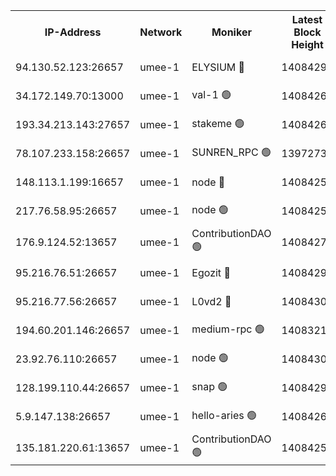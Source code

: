 


<table><tr><th>IP-Address</th><th>Network</th><th>Moniker</th><th>Latest Block Height</th><th>Earliest Block Height</th><th>Catching Up</th><th>Tx Index</th><th>Voting Power</th><th>Scan Time</th></tr><tr><td>94.130.52.123:26657</td><td>umee-1</td><td>ELYSIUM 🔴</td><td>14084291</td><td>3216011</td><td>False</td><td>off</td><td>26882516</td><td>2024-10-05T03:39:42.379983853UTC</td></tr><tr><td>34.172.149.70:13000</td><td>umee-1</td><td>val-1 🟢</td><td>14084268</td><td>12632001</td><td>False</td><td>off</td><td>0</td><td>2024-10-05T03:37:38.496139729UTC</td></tr><tr><td>193.34.213.143:27657</td><td>umee-1</td><td>stakeme 🟢</td><td>14084263</td><td>12950170</td><td>False</td><td>off</td><td>0</td><td>2024-10-05T03:37:12.099601153UTC</td></tr><tr><td>78.107.233.158:26657</td><td>umee-1</td><td>SUNREN_RPC 🟢</td><td>13972735</td><td>13338194</td><td>False</td><td>on</td><td>0</td><td>2024-10-05T03:38:17.385761964UTC</td></tr><tr><td>148.113.1.199:16657</td><td>umee-1</td><td>node 🔴</td><td>14084256</td><td>13570001</td><td>False</td><td>off</td><td>1636217</td><td>2024-10-05T03:36:35.207089504UTC</td></tr><tr><td>217.76.58.95:26657</td><td>umee-1</td><td>node 🟢</td><td>14084252</td><td>13846001</td><td>False</td><td>on</td><td>0</td><td>2024-10-05T03:36:13.093617452UTC</td></tr><tr><td>176.9.124.52:13657</td><td>umee-1</td><td>ContributionDAO 🟢</td><td>14084273</td><td>13924595</td><td>False</td><td>on</td><td>0</td><td>2024-10-05T03:38:06.192886919UTC</td></tr><tr><td>95.216.76.51:26657</td><td>umee-1</td><td>Egozit 🔴</td><td>14084291</td><td>13984291</td><td>False</td><td>off</td><td>38533445</td><td>2024-10-05T03:39:42.004142728UTC</td></tr><tr><td>95.216.77.56:26657</td><td>umee-1</td><td>L0vd2 🔴</td><td>14084301</td><td>13984301</td><td>False</td><td>off</td><td>38311872</td><td>2024-10-05T03:40:29.048764514UTC</td></tr><tr><td>194.60.201.146:26657</td><td>umee-1</td><td>medium-rpc 🟢</td><td>14083214</td><td>13992297</td><td>False</td><td>on</td><td>0</td><td>2024-10-05T03:36:48.514703569UTC</td></tr><tr><td>23.92.76.110:26657</td><td>umee-1</td><td>node 🟢</td><td>14084308</td><td>13999001</td><td>False</td><td>on</td><td>0</td><td>2024-10-05T03:41:07.718664662UTC</td></tr><tr><td>128.199.110.44:26657</td><td>umee-1</td><td>snap 🟢</td><td>14084297</td><td>14081845</td><td>False</td><td>off</td><td>0</td><td>2024-10-05T03:40:15.544558690UTC</td></tr><tr><td>5.9.147.138:26657</td><td>umee-1</td><td>hello-aries 🟢</td><td>14084267</td><td>14082461</td><td>False</td><td>off</td><td>0</td><td>2024-10-05T03:37:33.085939595UTC</td></tr><tr><td>135.181.220.61:13657</td><td>umee-1</td><td>ContributionDAO 🟢</td><td>14084255</td><td>14083842</td><td>False</td><td>off</td><td>0</td><td>2024-10-05T03:36:30.194510867UTC</td></tr></table>